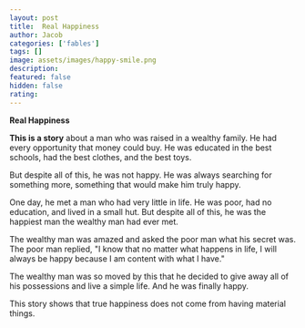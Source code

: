 ```yaml
---
layout: post
title:  Real Happiness
author: Jacob
categories: ['fables']
tags: []
image: assets/images/happy-smile.png
description: 
featured: false
hidden: false
rating: 
---
```


**Real Happiness**

**This is a story** about a man who was raised in a wealthy family. He had every opportunity that money could buy. He was educated in the best schools, had the best clothes, and the best toys.

But despite all of this, he was not happy. He was always searching for something more, something that would make him truly happy.

One day, he met a man who had very little in life. He was poor, had no education, and lived in a small hut. But despite all of this, he was the happiest man the wealthy man had ever met.

The wealthy man was amazed and asked the poor man what his secret was. The poor man replied, "I know that no matter what happens in life, I will always be happy because I am content with what I have."

The wealthy man was so moved by this that he decided to give away all of his possessions and live a simple life. And he was finally happy.

This story shows that true happiness does not come from having material things.
